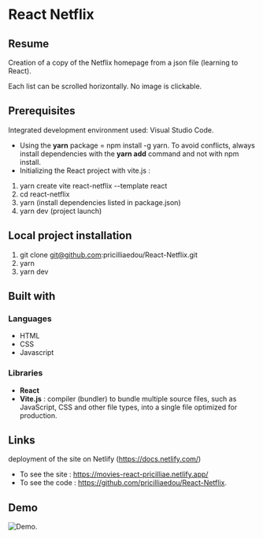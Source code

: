 # React Netflix

## Resume

Creation of a copy of the Netflix homepage from a json file (learning to React).

Each list can be scrolled horizontally. No image is clickable.

## Prerequisites

Integrated development environment used: Visual Studio Code.

- Using the **yarn** package = npm install -g yarn. To avoid conflicts, always install dependencies with the **yarn add** command and not with npm install.
- Initializing the React project with vite.js :

1. yarn create vite react-netflix --template react
2. cd react-netflix
3. yarn (install dependencies listed in package.json)
4. yarn dev (project launch)

## Local project installation

1. git clone git@github.com:pricilliaedou/React-Netflix.git
2. yarn
3. yarn dev

## Built with

### Languages

- HTML
- CSS
- Javascript

### Libraries

- **React**
- **Vite.js** : compiler (bundler) to bundle multiple source files, such as JavaScript, CSS and other file types, into a single file optimized for production.

## Links

deployment of the site on Netlify (https://docs.netlify.com/)

- To see the site : https://movies-react-pricilliae.netlify.app/
- To see the code : https://github.com/pricilliaedou/React-Netflix.

## Demo

![Demo](./src//assets//demo-netflix.gif "Demo du site").